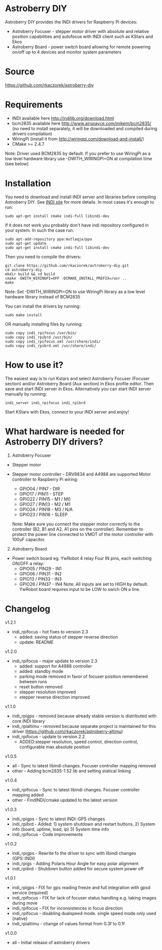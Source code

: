 # Astroberry DIY
Astroberry DIY provides the INDI drivers for Raspberry Pi devices:
* Astroberry Focuser - stepper motor driver with absolute and relative position capabilities and autofocus with INDI client such as KStars and Ekos
* Astroberry Board - power switch board allowing for remote powering on/off up to 4 devices and monitor system parameters

# Source
https://github.com/rkaczorek/astroberry-diy

# Requirements
* INDI available here http://indilib.org/download.html
* bcm2835 available here http://www.airspayce.com/mikem/bcm2835/ (no need to install separately, it will be downloaded and compiled during drivers compilation)
* WiringPi (install it from http://wiringpi.com/download-and-install/)
* CMake >= 2.4.7

Note: Driver used BCM2835 by default. If you prefer to use WiringPi as a low level hardware library use -DWITH_WIRINGPI=ON at compilation time (see below)

# Installation
You need to download and install INDI server and libraries before compiling Astroberry DIY. See [INDI site](http://indilib.org/download.html) for more details.
In most cases it's enough to run:
```
sudo apt-get install cmake indi-full libindi-dev
```
If it does not work you probably don't have indi repository configured in your system. In such the case run:
```
sudo apt-add-repository ppa:mutlaqja/ppa
sudo apt-get update
sudo apt-get install cmake indi-full libindi-dev
```

Then you need to compile the drivers:
```
git clone https://github.com/rkaczorek/astroberry-diy.git
cd astroberry-diy
mkdir build && cd build
cmake -DWITH_WIRINGPI=OFF -DCMAKE_INSTALL_PREFIX=/usr ..
make
```
Note: Set -DWITH_WIRINGPI=ON to use WiringPi library as a low level hardware library instead of BCM2835 

You can install the drivers by running:
```
sudo make install
```
OR manually installing files by running:
```
sudo copy indi_rpifocus /usr/bin/
sudo copy indi_rpibrd /usr/bin/
sudo copy indi_rpifocus.xml /usr/share/indi/
sudo copy indi_rpibrd.xml /usr/share/indi/
```

# How to use it?
The easiest way is to run Kstars and select Astroberry Focuser (Focuser section) and/or Astroberry Board (Aux section) in Ekos profile editor.
Then save and start INDI server in Ekos. Alternatively you can start INDI server manually by running:
```
indi_server indi_rpifocus indi_rpibrd
```
Start KStars with Ekos, connect to your INDI server and enjoy!

# What hardware is needed for Astroberry DIY drivers?

1. Astroberry Focuser
* Stepper motor
* Stepper motor controller - DRV8834 and A4988 are supported
  Motor controller to Raspberry Pi wiring:
   - GPIO04 / PIN7 - DIR
   - GPIO17 / PIN11 - STEP
   - GPIO22 / PIN15 - M1 / M0
   - GPIO27 / PIN13 - M2 / M1
   - GPIO24 / PIN18 - M3 / N/A
   - GPIO23 / PIN16 - SLEEP

   Note: Make sure you connect the stepper motor correctly to the controller (B2, B1 and A2, A1 pins on the controller).
         Remember to protect the power line connected to VMOT of the motor controller with 100uF capacitor.

2. Astroberry Board
* Power switch board eg. YwRobot 4 relay
  Four IN pins, each switching ON/OFF a relay:
   - GPIO05 / PIN29 - IN1
   - GPIO06 / PIN31 - IN2
   - GPIO13 / PIN33 - IN3
   - GPIO26 / PIN37 - IN4
     Note: All inputs are set to HIGH by default. YwRobot board requires input to be LOW to swich ON a line.

# Changelog
v1.2.1
* indi_rpifocus - hot fixes to version 2.3
  - added: saving status of stepper reverse direction
  - update: README

v1.2.0
* indi_rpifocus - major update to version 2.3
  - added: support for A4988 controller
  - added: standby mode
  - parking mode removed in favor of focuser position remembered between runs
  - reset button removed
  - stepper resolution improved
  - stepper reverse direction improved

v1.1.0
* indi_rpigps -	removed because already stable version is distributed with core INDI library
* indi_rpialtimu  - removed because separate project is maintained for this driver (https://github.com/rkaczorek/astroberry-altimu)
* indi_rpifocus -	update to version 2.2
  - ADDED:stepper resolution, speed control, direction control, configurable max absolute position

v1.0.5
* all -	Sync to latest libindi changes. Focuser controller mapping removed
* other -	Adding bcm2835-1.52 lib and setting statical linking

v1.0.4
* indi_rpifocus	-	Sync to latest libindi changes. Focuser controller mapping added
* other -	FindINDI/cmake updated to the latest version

v1.0.3
* indi_rpigps	-	Sync to latest INDI::GPS changes
* indi_rpibrd	-	Added: 1) system shutdown and restart buttons, 2) System info (board, uptime, load, ip) 3) System time info
* indi_rpifocus	-	Code improvements

v1.0.2
* indi_rpigps - Rewrite fo the driver to sync with libindi changes (GPS::INDI)
* indi_rpigs  - Adding Polaris Hour Angle for easy polar alignment
* indi_rpibrd - Shutdown button added for secure system power off

v1.0.1
* indi_rpigps - FIX for gps reading freeze and full integration with gpsd service (required)
* indi_rpifocus - FIX for lack of focuser status handling e.g. taking images during move
* indi_rpifocus - FIX for inconsistences in focus direction
* indi_rpifocus - disabling dualspeed mode. single speed mode only used (native)
* indi_rpialtimu  - change of values format from 0.3f to 0.1f

v1.0.0
* all - Initial release of astroberry drivers
